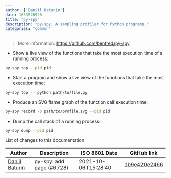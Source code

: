 ```yaml
---
author: ['Daniil Baturin']
date: 1633526920
title: "py-spy"
description: "py-spy, A sampling profiler for Python programs."
categories: "common"
---
```

> More information: <https://github.com/benfred/py-spy>.

- Show a live view of the functions that take the most execution time of a running process:

```bash
py-spy top --pid pid
```

- Start a program and show a live view of the functions that take the most execution time:

```bash
py-spy top -- python path/to/file.py
```

- Produce an SVG flame graph of the function call execution time:

```bash
py-spy record -o path/to/profile.svg --pid pid
```

- Dump the call stack of a running process:

```bash
py-spy dump --pid pid
```
List of changes to this documentation


Author | Description | ISO 8601 Date | GitHub link
------|-----|-----|-----
[Daniil Baturin](mailto:daniil@vyos.io) | py-spy: add page (#6728) | 2021-10-06T15:28:40 | [1b9e420e2466](https://github.com/tldr-pages/tldr/commit/1b9e420e24667d7b51471ace7e9781e13459221d)

